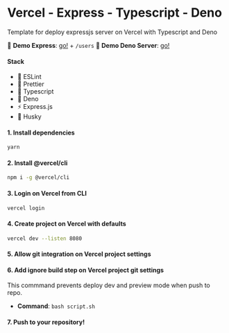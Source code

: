 # Vercel - Express - Typescript - Deno

Template for deploy expressjs server on Vercel with Typescript and Deno

:balloon: **Demo Express**: [go!](https://expressjs-typescript.vercel.app/v1) + `/users`
:balloon: **Demo Deno Server**: [go!](https://expressjs-typescript.vercel.app/v2)

#### Stack

- :dizzy: ESLint
- :hibiscus: Prettier
- :ocean: Typescript
- :ocean: Deno
- :zap: Express.js
- :wolf: Husky

#### 1. Install dependencies

```bash
yarn
```

#### 2. Install **@vercel/cli**

```bash
npm i -g @vercel/cli
```

#### 3. Login on Vercel from CLI

```bash
vercel login
```

#### 4. Create project on Vercel with **defaults**

```bash
vercel dev --listen 8080
```

#### 5. Allow **git** integration on Vercel project settings

#### 6. Add ignore build step on Vercel project git settings

This commmand prevents deploy dev and preview mode when push to repo.

- **Command**: `bash script.sh`

#### 7. Push to your repository!
